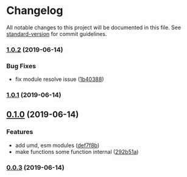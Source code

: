 # Changelog

All notable changes to this project will be documented in this file. See [standard-version](https://github.com/conventional-changelog/standard-version) for commit guidelines.

### [1.0.2](https://github.com/frontendmonster/falorem/compare/v1.0.1...v1.0.2) (2019-06-14)


### Bug Fixes

* fix module resolve issue ([1b40388](https://github.com/frontendmonster/falorem/commit/1b40388))



### [1.0.1](https://github.com/frontendmonster/falorem/compare/v1.0.0...v1.0.1) (2019-06-14)



## [0.1.0](https://github.com/frontendmonster/falorem/compare/v0.0.3...v0.1.0) (2019-06-14)


### Features

* add umd, esm modules ([def7f8b](https://github.com/frontendmonster/falorem/commit/def7f8b))
* make functions some function internal ([292b51a](https://github.com/frontendmonster/falorem/commit/292b51a))



### [0.0.3](https://github.com/frontendmonster/falorem/compare/v0.0.2...v0.0.3) (2019-06-14)

